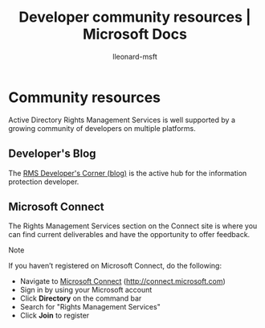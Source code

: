 ﻿---
# required metadata

title: Developer community resources | Microsoft Docs
description: Azure Information Protection is well supported by a growing community of developers on multiple platforms.
keywords:
author: lleonard-msft
ms.author: alleonar
manager: mbaldwin
ms.date: 01/23/2017
ms.topic: article
ms.service: information-protection
ms.assetid: e3bdaa6d-e8ca-421a-a429-553bfc54b78b
# optional metadata

#ROBOTS:
audience: developer
#ms.devlang:
ms.reviewer: shubhamp
ms.suite: ems
#ms.tgt_pltfrm:
#ms.custom:

---

# Community resources

Active Directory Rights Management Services is well supported by a growing community of developers on multiple platforms.

## Developer's Blog
The [RMS Developer's Corner (blog)](http://blogs.msdn.com/b/rms/) is the active hub for the information protection developer.

## Microsoft Connect
The Rights Management Services section on the Connect site is where you can find current deliverables and have the opportunity to offer feedback.

> [!NOTE]
>
>If you haven’t registered on Microsoft Connect, do the following:
>
>-   Navigate to [Microsoft Connect](http://connect.microsoft.com) (http://connect.microsoft.com)
>-   Sign in by using your Microsoft account
>-   Click **Directory** on the command bar
>-   Search for "Rights Management Services"
>-   Click **Join** to register

